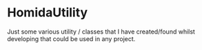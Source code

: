 # HomidaUtility

Just some various utility / classes that I have created/found whilst developing that could be used in any project.
